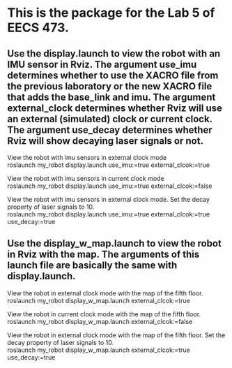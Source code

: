 # This is the package for the Lab 5 of EECS 473.

## Use the display.launch to view the robot with an IMU sensor in Rviz. The argument use_imu determines whether to use the XACRO file from the previous laboratory or the new XACRO file that adds the base_link and imu. The argument external_clock determines whether Rviz will use an external (simulated) clock or current clock. The argument use_decay determines whether Rviz will show decaying laser signals or not.

View the robot with imu sensors in external clock mode  
roslaunch my_robot display.launch use_imu:=true external_clcok:=true  

View the robot with imu sensors in current clock mode  
roslaunch my_robot display.launch use_imu:=true external_clcok:=false  

View the robot with imu sensors in external clock mode. Set the decay property of laser signals to 10.  
roslaunch my_robot display.launch use_imu:=true external_clcok:=true use_decay:=true  


## Use the display_w_map.launch to view the robot in Rviz with the map. The arguments of this launch file are basically the same with display.launch.

View the robot in external clock mode with the map of the fifth floor.   
roslaunch my_robot display_w_map.launch external_clcok:=true  

View the robot in current clock mode  with the map of the fifth floor.  
roslaunch my_robot display_w_map.launch external_clcok:=false  

View the robot in external clock mode with the map of the fifth floor. Set the decay property of laser signals to 10.  
roslaunch my_robot display_w_map.launch external_clcok:=true use_decay:=true

